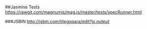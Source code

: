 ##Jasmine Tests
https://rawgit.com/magnumjs/mag.js/master/tests/specRunner.html

###JSBIN
http://jsbin.com/tilegoqara/edit?js,output
